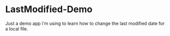 LastModified-Demo
=================

Just a demo app i'm using to learn how to change the last modified date for a local file.
